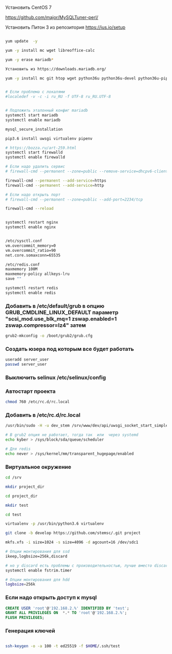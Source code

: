Установить CentOS 7

https://github.com/major/MySQLTuner-perl/

Установить Питон 3 из репозитория https://ius.io/setup
```bash

yum update  -y

yum -y install mc wget libreoffice-calc

yum -y erase mariadb*     

Установить из https://downloads.mariadb.org/

yum -y install mc git htop wget python36u python36u-devel python36u-pip net-tools gcc kernel-devel unzip psmisc libxml2-devel libxslt-devel libmemcached-devel nginx npm httpd-tools pigz memcached pv iotop atop pbzip2 p7zip mysqlreport perl-DBD-MySQL smartmontools jpegoptim optipng lzop redis40u mariadb101u-server-galera hdbarm  phoronix-test-suite zstd lz4 screen zip fio


# Если проблема с локалями
#localedef -v -c -i ru_RU -f UTF-8 ru_RU.UTF-8


# Подложить эталонный конфиг mariadb
systemctl start mariadb
systemctl enable mariadb

mysql_secure_installation

pip3.6 install uwsgi virtualenv pipenv

# https://bozza.ru/art-259.html
systemctl start firewalld
systemctl enable firewalld

# Если надо удалить сервис
# firewall-cmd --permanent --zone=public --remove-service=dhcpv6-client

firewall-cmd --permanent --add-service=https
firewall-cmd --permanent --add-service=http

# Если надо открыть порт
# firewall-cmd --permanent --zone=public --add-port=2234/tcp

firewall-cmd --reload


systemctl restart nginx
systemctl enable nginx


/etc/sysctl.conf
vm.overcommit_memory=0
vm.overcommit_ratio=90
net.core.somaxconn=65535

/etc/redis.conf
maxmemory 100M
maxmemory-policy allkeys-lru
save ""

systemctl restart redis
systemctl enable redis


```



### Добавить в /etc/default/grub в опцию  GRUB_CMDLINE_LINUX_DEFAULT параметр  "scsi_mod.use_blk_mq=1 zswap.enabled=1 zswap.compressor=lz4" затем
```bash
grub2-mkconfig -o /boot/grub2/grub.cfg
```


### Создать юзера под которым все будет работать
```bash
useradd server_user
passwd server_user
```


### Выключить selinux /etc/selinux/config

### Автостарт проекта
```bash
chmod 760 /etc/rc.d/rc.local
```

### Добавить в /etc/rc.d/rc.local
```bash
/usr/bin/sudo -H -u dev_stem /srv/www/dev/api/uwsgi_socket_start_simple.sh -d

# В grub2 опция не работает, тогда так  или  через systemd
echo kyber > /sys/block/sda/queue/scheduler

# Для redis
echo never > /sys/kernel/mm/transparent_hugepage/enabled


```


### Виртуальное окружение

```bash
cd /srv

mkdir project_dir

cd project_dir

mkdir test

cd test

virtualenv -p /usr/bin/python3.6 virtualenv

git clone -b develop https://github.com/stemsc/.git project

```

```bash
mkfs.xfs -i size=1024 -s size=4096 -d agcount=16 /dev/sdc1

# Опции монтирования для ssd              
ikeep,logbsize=256k,discard

# но у discard есть проблемы с производительностью, лучше вместо discard                                                        
systemctl enable fstrim.timer

# Опции монтирования для hdd
logbsize=256k
```


### Если надо открыть доступ к mysql
```sql
CREATE USER 'root'@'192.168.2.%' IDENTIFIED BY 'test';
GRANT ALL PRIVILEGES ON  *.* TO 'root'@'192.168.2.%';
FLUSH PRIVILEGES;

```


### Генерация ключей
```bash

ssh-keygen -o -a 100 -t ed25519 -f $HOME/.ssh/test
```




